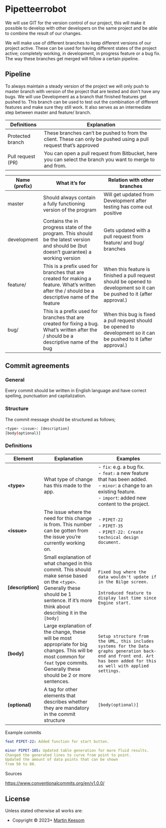 # Pipetteerrobot
 
We will use GIT for the version control of our project, this will make it possible to develop with other developers on the same project and be able to combine the result of our changes.

We will make use of different branches to keep different versions of our project active. These can be used for having different states of the project active; completely working, in development, in progress feature or a bug fix. The way these branches get merged will follow a certain pipeline.

## Pipeline

To always maintain a steady version of the project we will only push to master branch with version of the project that are tested and don’t have any bugs. We will use Development as a branch that finished features get pushed to. This branch can be used to test out the combination of different features and make sure they still work. It also serves as an intermediate step between master and feature/ branch.

| Definitions | Explanation |
| ------ | ------ |
| Protected branch | These branches can’t be pushed to from the client. These can only be pushed using a pull request that’s approved |
| Pull request (PR) | You can open a pull request from Bitbucket, here you can select the branch you want to merge to and from. |

| Name (prefix) | What it’s for | Relation with other branches |
| ------ | ------ | ------ |
| master | Should always contain a fully functioning version of the program | Will get updated from Development after testing has come out positive |
| development | Contains the in progress state of the program. This should be the latest version and should be (but doesn’t guarantee) a working version | Gets updated with a pull request from feature/ and bug/ branches |
| feature/ | This is a prefix used for branches that are created for making a feature. What’s written after the / should be a descriptive name of the feature | When this feature is finished a pull request should be opened to development so it can be pushed to it (after approval.) |
| bug/ | This is a prefix used for branches that are created for fixing a bug. What’s written after the / should be a descriptive name of the bug |When this bug is fixed a pull request should be opened to development so it can be pushed to it (after approval.) |

## Commit agreements
### General

Every commit should be written in English language and have correct spelling, punctuation and capitalization.

### Structure

The commit message should be structured as follows;
```sh
<type> <issue>: [description]
[body(optional)]
```


### Definitions

| Element | Explanation | Examples |
| ------ | ------ | ------ |
| **\<type>** | What type of change has this made to the app. | - ```fix```: e.g. a bug fix. <br> - ```feat:``` a new feature that has been added. <br> - ```minor```: a change to an existing feature. <br> - ```import```: added new content to the project. |
| **\<issue>** | The issue where the need for this change is from. This number can be gotten from the issue you’re currently working on. | - ```PIPET-22``` <br> - ```PIPET-35``` <br> - ```PIPET-22: Create technical design document.``` |
| **[description]** | Small explanation of what changed in this commit. This should make sense based on the ```<type>```. Generally these should be 1 sentence. If it’s more think about describing it in the ```[body]``` | ```Fixed bug where the data wouldn't update if in the Bilge screen.``` <br> <br> ```Introduced feature to display last time since Engine start.``` |
| **[body]** | Large explanation of the change, these will be most appropriate for big changes. This will be most common for ```feat``` type commits. Generally these should be 2 or more sentences. | ```Setup structure from the UML, this includes systems for the Data graphs generation back-end and front end. Art has been added for this as well with applied settings.``` |
| **(optional)** | A tag for other elements that describes whether they are mandatory in the commit structure | ```[body(optional)]``` |

Example commits

```yml
feat PIPET-22: Added function for start button.
```
```yml
minor PIPET-105: Updated table generation for more fluid results.
Changed the generated lines to curve from point to point.
Updated the amount of data points that can be shown
from 50 to 80.
```

Sources

https://www.conventionalcommits.org/en/v1.0.0/

## License

Unless stated otherwise all works are:

-   Copyright © 2023+ [Martin Keesom](https://martinkeesom.nl/)
<!--stackedit_data:
eyJoaXN0b3J5IjpbLTEzNTA0NTc5ODAsLTEzMzUyMTIzODddfQ
==
-->
